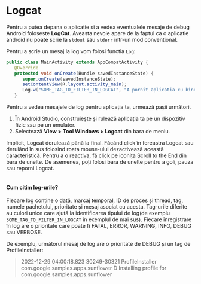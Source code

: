 # Logcat

Pentru a putea depana o aplicatie si a vedea eventualele mesaje de debug Android foloseste **LogCat**. Aveasta nevoie apare de la faptul ca o aplicatie android nu poate scrie la `stdout` sau `stderr` intr-un mod conventional.

Pentru a scrie un mesaj la log vom folosi functia `Log`:

```java
public class MainActivity extends AppCompatActivity {
   @Override
   protected void onCreate(Bundle savedInstanceState) {
      super.onCreate(savedInstanceState);
      setContentView(R.layout.activity_main);
      Log.w("SOME_TAG_TO_FILTER_IN_LOGCAT", "A pornit aplicatia cu bine!");
   }
```

Pentru a vedea mesajele de log pentru aplicația ta, urmează pașii următori.

1. În Android Studio, construiește și rulează aplicația ta pe un dispozitiv fizic sau pe un emulator.
2. Selectează **View > Tool Windows > Logcat** din bara de meniu.

Implicit, Logcat derulează până la final. Făcând click în fereastra Logcat sau derulând în sus folosind roata mouse-ului dezactivează această caracteristică. Pentru a o reactiva, fă click pe iconița Scroll to the End din bara de unelte. De asemenea, poți folosi bara de unelte pentru a goli, pauza sau reporni Logcat.

<img src="https://developer.android.com/static/studio/images/debug/logcat-window.png" alt=""/>


#### Cum citim log-urile?

Fiecare log conține o dată, marcaj temporal, ID de proces și thread, tag, numele pachetului, prioritate și mesaj asociat cu acesta. Tag-urile diferite au culori unice care ajută la identificarea tipului de log(de exemplu `SOME_TAG_TO_FILTER_IN_LOGCAT` in exemplul de mai sus). Fiecare înregistrare în log are o prioritate care poate fi FATAL, ERROR, WARNING, INFO, DEBUG sau VERBOSE.

De exemplu, următorul mesaj de log are o prioritate de DEBUG și un tag de ProfileInstaller:

> 2022-12-29 04:00:18.823 30249-30321 ProfileInstaller        com.google.samples.apps.sunflower    D  Installing profile for com.google.samples.apps.sunflower

